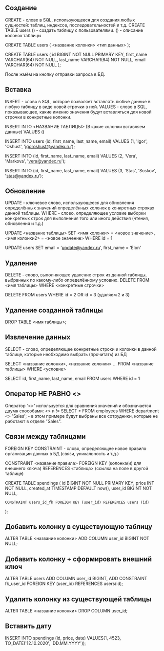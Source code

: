 ## Создание
CREATE - слово в SQL, использующееся для создания любых сущностей: таблиц, индексов, последовательностей и т.д.
CREATE TABLE users () - создать таблицу с пользователями. () - описание колонок таблицы

CREATE TABLE users (
    <название колонки> <тип данных> 
);

CREATE TABLE users (
    id BIGINT NOT NULL PRIMARY KEY,
    first_name VARCHAR(64) NOT NULL,
    last_name VARCHAR(64) NOT NULL,
    email VARCHAR(64) NOT NULL
);

После жмём на кнопку отправки запроса в БД.

## Вставка
INSERT - слово в SQL, которое позволяет вставлять любые данные в любую таблицу в виде новой строчки в ней.
VALUES - слово в SQL, показывающее, какие именно значения будут вставляться для новой строчки в конкретные колонки.

INSERT INTO <НАЗВАНИЕ ТАБЛИЦЫ> (В какие колонки вставляем данные)
VALUES ()

INSERT INTO users (id, first_name, last_name, email)
VALUES (1, 'Igor', 'Oshust', 'igoroshust@yandex.ru');

INSERT INTO (id, first_name, last_name, email)
VALUES (2, 'Vera', 'Markova', 'vera@yandex.ru');

INSERT INTO (id, first_name, last_name, email)
VALUES (3, 'Stas', 'Soskov', 'stas@yandex.ru');

## Обновление
UPDATE - ключевое слово, использующееся для обновления определённых значений определённых колонок в конкретных строках данной таблицы.
WHERE - слово, определяющее условие выборки конкретных строк для выполнения того или иного действия (чтения, обновления и т.д.)

UPDATE <название таблицы> SET 
<имя колонки> = <новое значение>, <имя колонки2> = <новое значение>
WHERE id = 1

UPDATE users SET
email = 'update@yandex.ru', first_name = 'Elon'

## Удаление
DELETE - слово, выполняющее удаление строк из данной таблицы, выбранных по какому-либо определённому условию.
DELETE FROM <имя таблицы>
WHERE <конкретные строчки>

DELETE FROM users
WHERE id = 2 OR id = 3 (удаляем 2 и 3)

## Удаление созданной таблицы
DROP TABLE <имя таблицы>;

## Извлечение данных
SELECT - слово, определяющее конкретные строки и колонки в данной таблице, которые необходимо выбрать (прочитать) из БД

SELECT <название колонки>, <название колонки> ... FROM <название таблицы>
WHERE <условие>

SELECT id, first_name, last_name, email FROM users
WHERE id = 1

## Оператор НЕ РАВНО <>
Оператор '<>' используется для сравнения значений и обозначается двумя способами: <> и !=
SELECT * FROM employees
WHERE department <> 'Sales'; - в этом примере будут выбраны все сотрудники, которые не работают в отделе "Sales".

## Связи между таблицами
FOREIGN KEY
CONSTRAINT - слово, определяющее новое правило организации данных в БД (связи, уникальность и т.д.)

CONSTRAINT <название правила> FOREIGN KEY (колонка(и) для внешнего ключа) REFERENCES <таблица> (ссылка на поле в другой таблице)


CREATE TABLE spendings (
	id BIGINT NOT NULL PRIMARY KEY,
	price INT NOT NULL,
	created_at TIMESTAMP DEFAULT now(),
	user_id BIGINT NOT NULL,

	CONSTRAINT users_id_fk FOREIGN KEY (user_id) REFERENCES users (id)
);
















## Добавить колонку в существующую таблицу
ALTER TABLE <название колонки>
ADD COLUMN user_id BIGINT NOT NULL;

## Добавить колонку + сформировать внешний ключ
ALTER TABLE users
ADD COLUMN user_id BIGINT,
ADD CONSTRAINT fk_user_id FOREIGN KEY (user_id) REFERENCES users(id);

## Удалить колонку из существующей таблицы
ALTER TABLE <название колонки>
DROP COLUMN user_id;



## Вставить дату
INSERT INTO spendings (id, price, date)
VALUES(1, 4523, TO_DATE('12.10.2020', 'DD.MM.YYYY'));
